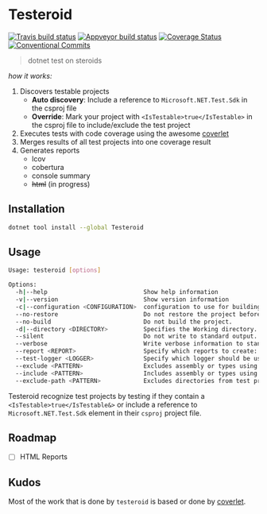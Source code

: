 # Testeroid

[![Travis build status](https://travis-ci.org/saintedlama/testeroid.svg?branch=master)](https://travis-ci.org/saintedlama/testeroid)
[![Appveyor build status](https://ci.appveyor.com/api/projects/status/oijtj75bopgxgudn?svg=true)](https://ci.appveyor.com/project/saintedlama/testeroid)
[![Coverage Status](https://coveralls.io/repos/saintedlama/testeroid/badge.svg?branch=)](https://coveralls.io/r/saintedlama/testeroid?branch=master)
[![Conventional Commits](https://img.shields.io/badge/Conventional%20Commits-1.0.0-yellow.svg)](https://conventionalcommits.org)

> dotnet test on steroids

_how it works:_

1. Discovers testable projects
    * **Auto discovery**: Include a reference to `Microsoft.NET.Test.Sdk` in the csproj file
    * **Override**: Mark your project with `<IsTestable>true</IsTestable>` in the csproj file to include/exclude the test project
2. Executes tests with code coverage using the awesome [coverlet](https://github.com/tonerdo/coverlet)
3. Merges results of all test projects into one coverage result
4. Generates reports
    * lcov
    * cobertura
    * console summary
    * ~~html~~ (in progress)

## Installation

```bash
dotnet tool install --global Testeroid
```

## Usage

```bash
Usage: testeroid [options]

Options:
  -h|--help                           Show help information
  -v|--version                        Show version information
  -c|--configuration <CONFIGURATION>  configuration to use for building the project. The default is 'Debug'.
  --no-restore                        Do not restore the project before building.
  --no-build                          Do not build the project.
  -d|--directory <DIRECTORY>          Specifies the Working directory. If specified a solution or a csproj file is discovered using discovery logic in the working directory.
  --silent                            Do not write to standard output.
  --verbose                           Write verbose information to standard output.
  --report <REPORT>                   Specify which reports to create: console, cobertura or lcov.By default console, cobertura and lcov are created
  --test-logger <LOGGER>              Specify which logger should be used for 'dotnet test'.
  --exclude <PATTERN>                 Excludes assembly or types using '[Assembly-Filter]Type-Filter' syntax with wildcards '*' and '?'. For example: --exclude '[*]Testeroid.*' will exclude all types in Testeroid namespace in any assembly.
  --include <PATTERN>                 Includes assembly or types using '[Assembly-Filter]Type-Filter' syntax with wildcards '*' and '?'. For example: --include '[*]Testeroid.*' will include all types in Testeroid namespace in any assembly.
  --exclude-path <PATTERN>            Excludes directories from test project discovery. To exclude a directory 'fixtures' use --exclude-path fixtures. Note all directories with name containing fixture will be excluded.
```

Testeroid recognize test projects by testing if they contain a `<IsTestable>true</IsTestable&>` or include a reference to `Microsoft.NET.Test.Sdk` element in their `csproj` project file.

## Roadmap

* [ ] HTML Reports

## Kudos

Most of the work that is done by `testeroid` is based or done by [coverlet](https://github.com/tonerdo/coverlet).